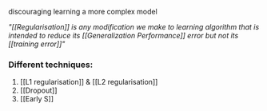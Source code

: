 discouraging learning a more complex model

*"[[Regularisation]] is any modification we make to learning algorithm that is intended to reduce its [[Generalization Performance]] error but not its [[training error]]"*
### Different techniques:
1. [[L1 regularisation]] & [[L2 regularisation]]
2. [[Dropout]]
3. [[Early S]]
